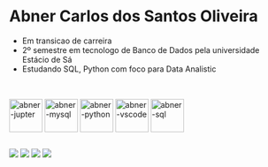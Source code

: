 # Abner Carlos dos Santos Oliveira

- Em transicao de carreira 
- 2º semestre em tecnologo de Banco de Dados pela universidade Estácio de Sá
- Estudando SQL, Python com foco para Data Analistic

##

<div style="display: inline-block"><br>
  <img align="center" alt="abner-jupter" height="60" width="60" src="https://cdn.jsdelivr.net/gh/devicons/devicon/icons/jupyter/jupyter-original-wordmark.svg" />
<!--   <img align="center" alt="abner-jupter" height="30" width="40" src="https://cdn.jsdelivr.net/gh/devicons/devicon/icons/linkedin/linkedin-original.svg" /> -->
  <img align="center" alt="abner-mysql" height="60" width="60" src="https://cdn.jsdelivr.net/gh/devicons/devicon/icons/mysql/mysql-original-wordmark.svg" />
  <img align="center" alt="abner-python" height="60" width="60" src="https://cdn.jsdelivr.net/gh/devicons/devicon/icons/python/python-original.svg" />
  <img align="center" alt="abner-vscode" height="60" width="60" src="https://cdn.jsdelivr.net/gh/devicons/devicon/icons/visualstudio/visualstudio-plain.svg" />
  <img align="center" alt="abner-sql" height="60" width="60" src="https://img.icons8.com/external-dreamstale-lineal-dreamstale/32/000000/external-sql-file-types-dreamstale-lineal-dreamstale.png"/>
</div>


##


<div>
  <a href="https://www.linkedin.com/in/abner-carlos" target="_blank"><img src="https://img.shields.io/badge/LinkedIn-0077B5?style=for-the-badge&logo=linkedin&logoColor=white" target="_blank"></a>
  <a href="mailto:carlosabner17@gmail.com" target="_blank"><img src="https://img.shields.io/badge/Gmail-D14836?style=for-the-badge&logo=gmail&logoColor=white" target="_blank"></a>
  <a href="mailto:abner_familha@hotmail.com" target="_blank"><img src="https://img.shields.io/badge/Email-0078D4?style=for-the-badge&logo=microsoft-outlook&logoColor=white" target="_blank"></a>
  <a href="https://instagram.com/abner_carlos.s?utm_medium=copy_link" target="_blank"><img src="https://img.shields.io/badge/Instagram-E4405F?style=for-the-badge&logo=instagram&logoColor=white" target="_blank"></a>
  
</div>



